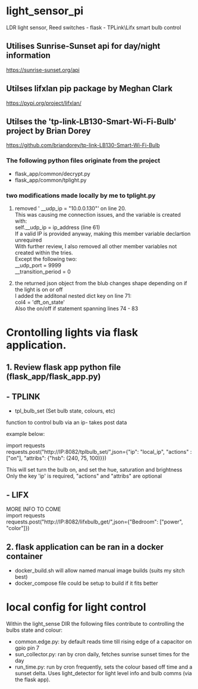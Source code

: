 # light_sensor_pi  
LDR light sensor, Reed switches - flask - TPLink\Lifx smart bulb control  
  
## Utilises Sunrise-Sunset api for day/night information  
https://sunrise-sunset.org/api  
 
## Utilses lifxlan pip package by Meghan Clark
https://pypi.org/project/lifxlan/

## Utilses the 'tp-link-LB130-Smart-Wi-Fi-Bulb' project by Brian Dorey  
https://github.com/briandorey/tp-link-LB130-Smart-Wi-Fi-Bulb  
### The following python files originate from the project  
- flask_app/common/decrypt.py  
- flask_app/common/tplight.py  
  
### two modifications made locally by me to tplight.py  
1. removed '  __udp_ip = "10.0.0.130"' on line 20.  
This was causing me connection issues, and the variable is created with:  
self.__udp_ip = ip_address (line 61)  
If a valid IP is provided anyway, making this member variable declartion unrequired  
With further review, I also removed all other member variables not created within the tries.  
Except the following two:  
    __udp_port = 9999  
    __transition_period = 0  
  
2. the returned json object from the blub changes shape depending on if the light is on or off  
I added the additonal nested dict key on line 71:  
col4 = 'dft_on_state'  
Also the on/off if statement spanning lines 74 - 83  
  
  
  
# Crontolling lights via flask application.  

## 1. Review flask app python file (flask_app/flask_app.py)  

## - TPLINK 
- tpl_bulb_set (Set bulb state, colours, etc)
  
function to control bulb via an ip- takes post data  
  
example below:  
  
import requests  
requests.post("http://IP:8082/tplbulb_set/",json={"ip": "local_ip", "actions" : ["on"], "attribs": {"hsb": (240, 75, 100)}})  
  
This will set turn the bulb on, and set the hue, saturation and brightness  
Only the key 'ip' is required, "actions" and "attribs" are optional  
  
## - LIFX  
MORE INFO TO COME  
import requests  
requests.post("http://IP:8082/lifxbulb_get/",json={"Bedroom": ["power", "color"]})  
  
## 2. flask application can be ran in a docker container  
- docker_build.sh will allow named manual image builds (suits my sitch best)  
- docker_compose file could be setup to build if it fits better  
  
# local config for light control  
Within the light_sense DIR the following files contribute to controlling the bulbs state and colour:  
- common.edge.py: by default reads time till rising edge of a capacitor on gpio pin 7  
- sun_collector.py: ran by cron daily, fetches sunrise sunset times for the day  
- run_time.py: run by cron frequently, sets the colour based off time and a sunset delta. Uses light_detector for light level info and bulb comms (via the flask app).
